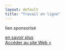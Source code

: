 ```yaml
---
layout: default
title: "Travail en ligne"
---
```


<p>lien sponsorisé</p>
<a href="https://jobphoning.com/travail-a-domicile" target="_blank">en savoir plus</a>
<div class="button-container">
<a href="https://jobphoning.com/travail-a-domicile" target="_blank" class="bouton-page">Accéder au site Web > </a>
</div>
